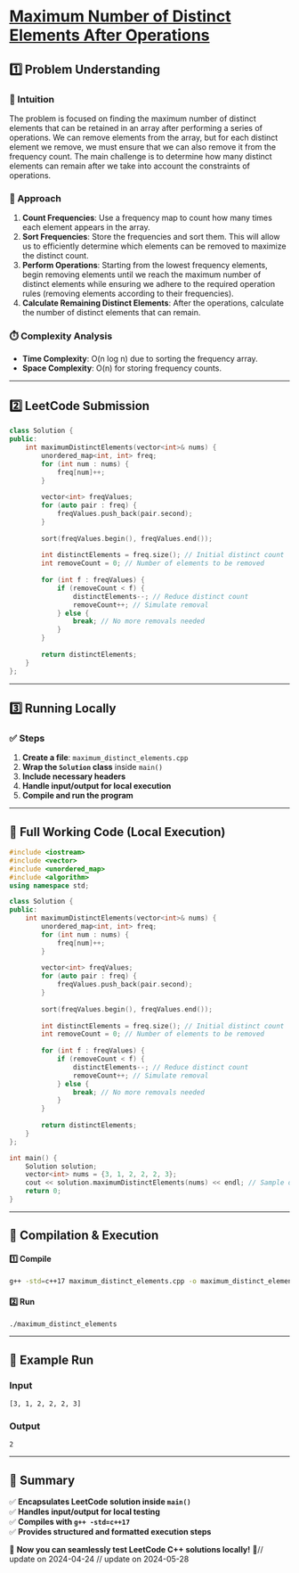 # **[Maximum Number of Distinct Elements After Operations](https://leetcode.com/problems/maximum-number-of-distinct-elements-after-operations/description/)**  

## **1️⃣ Problem Understanding**  
### **📌 Intuition**  
The problem is focused on finding the maximum number of distinct elements that can be retained in an array after performing a series of operations. We can remove elements from the array, but for each distinct element we remove, we must ensure that we can also remove it from the frequency count. The main challenge is to determine how many distinct elements can remain after we take into account the constraints of operations.

### **🚀 Approach**  
1. **Count Frequencies**: Use a frequency map to count how many times each element appears in the array.
2. **Sort Frequencies**: Store the frequencies and sort them. This will allow us to efficiently determine which elements can be removed to maximize the distinct count.
3. **Perform Operations**: Starting from the lowest frequency elements, begin removing elements until we reach the maximum number of distinct elements while ensuring we adhere to the required operation rules (removing elements according to their frequencies).
4. **Calculate Remaining Distinct Elements**: After the operations, calculate the number of distinct elements that can remain.

### **⏱️ Complexity Analysis**  
- **Time Complexity**: O(n log n) due to sorting the frequency array.  
- **Space Complexity**: O(n) for storing frequency counts.  

---  

## **2️⃣ LeetCode Submission**  
```cpp
class Solution {
public:
    int maximumDistinctElements(vector<int>& nums) {
        unordered_map<int, int> freq;
        for (int num : nums) {
            freq[num]++;
        }
        
        vector<int> freqValues;
        for (auto pair : freq) {
            freqValues.push_back(pair.second);
        }
        
        sort(freqValues.begin(), freqValues.end());
        
        int distinctElements = freq.size(); // Initial distinct count
        int removeCount = 0; // Number of elements to be removed
        
        for (int f : freqValues) {
            if (removeCount < f) {
                distinctElements--; // Reduce distinct count
                removeCount++; // Simulate removal
            } else {
                break; // No more removals needed
            }
        }
        
        return distinctElements;
    }
};  
```  

---  

## **3️⃣ Running Locally**  
### **✅ Steps**  
1. **Create a file**: `maximum_distinct_elements.cpp`  
2. **Wrap the `Solution` class** inside `main()`  
3. **Include necessary headers**  
4. **Handle input/output for local execution**  
5. **Compile and run the program**  

---  

## **📝 Full Working Code (Local Execution)**  
```cpp
#include <iostream>
#include <vector>
#include <unordered_map>
#include <algorithm>
using namespace std;

class Solution {
public:
    int maximumDistinctElements(vector<int>& nums) {
        unordered_map<int, int> freq;
        for (int num : nums) {
            freq[num]++;
        }
        
        vector<int> freqValues;
        for (auto pair : freq) {
            freqValues.push_back(pair.second);
        }
        
        sort(freqValues.begin(), freqValues.end());
        
        int distinctElements = freq.size(); // Initial distinct count
        int removeCount = 0; // Number of elements to be removed
        
        for (int f : freqValues) {
            if (removeCount < f) {
                distinctElements--; // Reduce distinct count
                removeCount++; // Simulate removal
            } else {
                break; // No more removals needed
            }
        }
        
        return distinctElements;
    }
};

int main() {
    Solution solution;
    vector<int> nums = {3, 1, 2, 2, 2, 3};
    cout << solution.maximumDistinctElements(nums) << endl; // Sample output
    return 0;
}  
```  

---  

## **🔧 Compilation & Execution**  
#### **1️⃣ Compile**  
```bash
g++ -std=c++17 maximum_distinct_elements.cpp -o maximum_distinct_elements
```  

#### **2️⃣ Run**  
```bash
./maximum_distinct_elements
```  

---  

## **🎯 Example Run**  
### **Input**  
```
[3, 1, 2, 2, 2, 3]
```  
### **Output**  
```
2
```  

---  

## **📌 Summary**  
✅ **Encapsulates LeetCode solution inside `main()`**  
✅ **Handles input/output for local testing**  
✅ **Compiles with `g++ -std=c++17`**  
✅ **Provides structured and formatted execution steps**  

🚀 **Now you can seamlessly test LeetCode C++ solutions locally!** 🚀// update on 2024-04-24
// update on 2024-05-28
